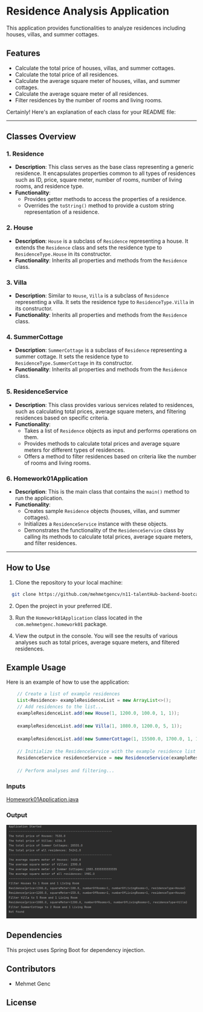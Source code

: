 
# Residence Analysis Application

This application provides functionalities to analyze residences including houses, villas, and summer cottages.

## Features

- Calculate the total price of houses, villas, and summer cottages.
- Calculate the total price of all residences.
- Calculate the average square meter of houses, villas, and summer cottages.
- Calculate the average square meter of all residences.
- Filter residences by the number of rooms and living rooms.

Certainly! Here's an explanation of each class for your README file:

---

## Classes Overview

### 1. Residence

- **Description**: This class serves as the base class representing a generic residence. It encapsulates properties common to all types of residences such as ID, price, square meter, number of rooms, number of living rooms, and residence type.
- **Functionality**:
    - Provides getter methods to access the properties of a residence.
    - Overrides the `toString()` method to provide a custom string representation of a residence.

### 2. House

- **Description**: `House` is a subclass of `Residence` representing a house. It extends the `Residence` class and sets the residence type to `ResidenceType.House` in its constructor.
- **Functionality**: Inherits all properties and methods from the `Residence` class.

### 3. Villa

- **Description**: Similar to `House`, `Villa` is a subclass of `Residence` representing a villa. It sets the residence type to `ResidenceType.Villa` in its constructor.
- **Functionality**: Inherits all properties and methods from the `Residence` class.

### 4. SummerCottage

- **Description**: `SummerCottage` is a subclass of `Residence` representing a summer cottage. It sets the residence type to `ResidenceType.SummerCottage` in its constructor.
- **Functionality**: Inherits all properties and methods from the `Residence` class.

### 5. ResidenceService

- **Description**: This class provides various services related to residences, such as calculating total prices, average square meters, and filtering residences based on specific criteria.
- **Functionality**:
    - Takes a list of `Residence` objects as input and performs operations on them.
    - Provides methods to calculate total prices and average square meters for different types of residences.
    - Offers a method to filter residences based on criteria like the number of rooms and living rooms.

### 6. Homework01Application

- **Description**: This is the main class that contains the `main()` method to run the application.
- **Functionality**:
    - Creates sample `Residence` objects (houses, villas, and summer cottages).
    - Initializes a `ResidenceService` instance with these objects.
    - Demonstrates the functionality of the `ResidenceService` class by calling its methods to calculate total prices, average square meters, and filter residences.

---
## How to Use

1. Clone the repository to your local machine:

``` bash
  git clone https://github.com/mehmetgencv/n11-talentHub-backend-bootcamp/tree/main/homework01
```

2. Open the project in your preferred IDE.

3. Run the `Homework01Application` class located in the `com.mehmetgenc.homework01` package.

4. View the output in the console. You will see the results of various analyses such as total prices, average square meters, and filtered residences.

## Example Usage

Here is an example of how to use the application:

``` java
    // Create a list of example residences
    List<Residence> exampleResidenceList = new ArrayList<>();
    // Add residences to the list...
    exampleResidenceList.add(new House(1, 1200.0, 100.0, 1, 1));
 
    exampleResidenceList.add(new Villa(1, 1080.0, 1200.0, 5, 1));

    exampleResidenceList.add(new SummerCottage(1, 15500.0, 1700.0, 1, 1));

    // Initialize the ResidenceService with the example residence list
    ResidenceService residenceService = new ResidenceService(exampleResidenceList);
    
    // Perform analyses and filtering...
```

### Inputs

[Homework01Application.java](src/main/java/com/mehmetgenc/homework01/Homework01Application.java)


### Output
![Output Image](public/app_output.png)


## Dependencies

This project uses Spring Boot for dependency injection.

## Contributors

- Mehmet Genc

## License

